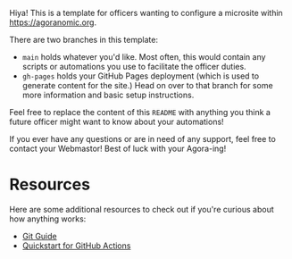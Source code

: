 Hiya! This is a template for officers wanting to configure a microsite within <https://agoranomic.org>.

There are two branches in this template:

- `main` holds whatever you'd like. Most often, this would contain any scripts or automations you use to facilitate the officer duties.
- `gh-pages` holds your GitHub Pages deployment (which is used to generate content for the site.) Head on over to that branch for some more information and basic setup instructions.

Feel free to replace the content of this `README` with anything you think a future officer might want to know about your automations!

If you ever have any questions or are in need of any support, feel free to contact your Webmastor! Best of luck with your Agora-ing!

# Resources

Here are some additional resources to check out if you're curious about how anything works:

- [Git Guide](<https://github.com/git-guides>)
- [Quickstart for GitHub Actions](<https://docs.github.com/en/actions/writing-workflows/quickstart>)

